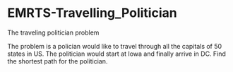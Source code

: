 # EMRTS-Travelling_Politician
The traveling politician problem

The problem is a polician would like to travel through all the capitals of 50 states in US. The politician would start at Iowa and finally arrive in DC.
Find the shortest path for the politician.
